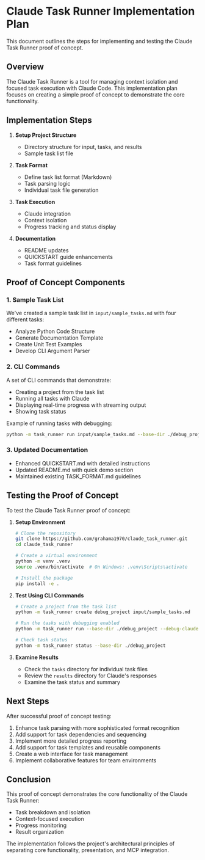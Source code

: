 # Claude Task Runner Implementation Plan

This document outlines the steps for implementing and testing the Claude Task Runner proof of concept.

## Overview

The Claude Task Runner is a tool for managing context isolation and focused task execution with Claude Code. This implementation plan focuses on creating a simple proof of concept to demonstrate the core functionality.

## Implementation Steps

1. **Setup Project Structure**
   - Directory structure for input, tasks, and results
   - Sample task list file

2. **Task Format**
   - Define task list format (Markdown)
   - Task parsing logic
   - Individual task file generation

3. **Task Execution**
   - Claude integration
   - Context isolation
   - Progress tracking and status display

4. **Documentation**
   - README updates
   - QUICKSTART guide enhancements
   - Task format guidelines

## Proof of Concept Components

### 1. Sample Task List

We've created a sample task list in `input/sample_tasks.md` with four different tasks:
- Analyze Python Code Structure
- Generate Documentation Template
- Create Unit Test Examples
- Develop CLI Argument Parser

### 2. CLI Commands

A set of CLI commands that demonstrate:
- Creating a project from the task list
- Running all tasks with Claude
- Displaying real-time progress with streaming output
- Showing task status

Example of running tasks with debugging:
```bash
python -m task_runner run input/sample_tasks.md --base-dir ./debug_project --debug-claude
```

### 3. Updated Documentation

- Enhanced QUICKSTART.md with detailed instructions
- Updated README.md with quick demo section
- Maintained existing TASK_FORMAT.md guidelines

## Testing the Proof of Concept

To test the Claude Task Runner proof of concept:

1. **Setup Environment**
   ```bash
   # Clone the repository
   git clone https://github.com/grahama1970/claude_task_runner.git
   cd claude_task_runner

   # Create a virtual environment
   python -m venv .venv
   source .venv/bin/activate  # On Windows: .venv\Scripts\activate

   # Install the package
   pip install -e .
   ```

2. **Test Using CLI Commands**
   ```bash
   # Create a project from the task list
   python -m task_runner create debug_project input/sample_tasks.md
   
   # Run the tasks with debugging enabled
   python -m task_runner run --base-dir ./debug_project --debug-claude
   
   # Check task status
   python -m task_runner status --base-dir ./debug_project
   ```

3. **Examine Results**
   - Check the `tasks` directory for individual task files
   - Review the `results` directory for Claude's responses
   - Examine the task status and summary

## Next Steps

After successful proof of concept testing:

1. Enhance task parsing with more sophisticated format recognition
2. Add support for task dependencies and sequencing
3. Implement more detailed progress reporting
4. Add support for task templates and reusable components
5. Create a web interface for task management
6. Implement collaborative features for team environments

## Conclusion

This proof of concept demonstrates the core functionality of the Claude Task Runner:
- Task breakdown and isolation
- Context-focused execution
- Progress monitoring
- Result organization

The implementation follows the project's architectural principles of separating core functionality, presentation, and MCP integration.